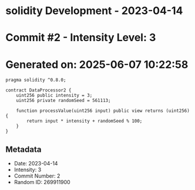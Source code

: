 ﻿# solidity Development - 2023-04-14
# Commit #2 - Intensity Level: 3
# Generated on: 2025-06-07 10:22:58
```solidity
pragma solidity ^0.8.0;

contract DataProcessor2 {
    uint256 public intensity = 3;
    uint256 private randomSeed = 561113;

    function processValue(uint256 input) public view returns (uint256) {
        return input * intensity + randomSeed % 100;
    }
}
```
## Metadata
- Date: 2023-04-14
- Intensity: 3
- Commit Number: 2
- Random ID: 269911900
